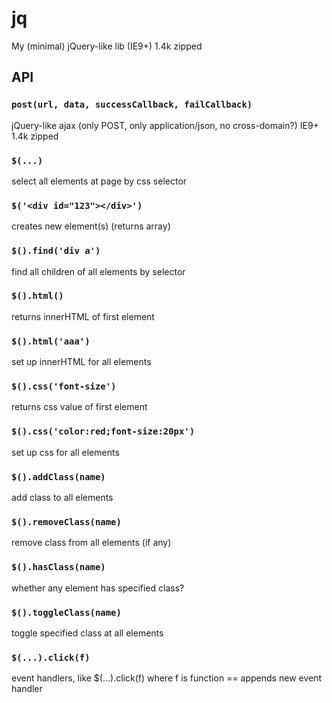 # jq
My (minimal) jQuery-like lib (IE9+) 1.4k zipped

## API

### `post(url, data, successCallback, failCallback)`
jQuery-like ajax (only POST, only application/json, no cross-domain?) IE9+ 1.4k zipped

### `$(...)`
select all elements at page by css selector
### `$('<div id="123"></div>')`
creates new element(s) (returns array)
### `$().find('div a')`
find all children of all elements by selector
### `$().html()`
returns innerHTML of first element
### `$().html('aaa')`
set up innerHTML for all elements
### `$().css('font-size')`
returns css value of first element
### `$().css('color:red;font-size:20px')`
set up css for all elements 
### `$().addClass(name)`
add class to all elements
### `$().removeClass(name)`
remove class from all elements (if any)
### `$().hasClass(name)`
whether any element has specified class?
### `$().toggleClass(name)`
toggle specified class at all elements
### `$(...).click(f)`
event handlers, like $(...).click(f) where f is function == appends new event handler
